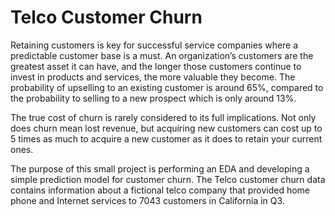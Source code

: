 # Telco Customer Churn
Retaining customers is key for successful service companies where a predictable customer base is a must. An organization’s customers are the greatest asset it can have, and the longer those customers continue to invest in products and services, the more valuable they become. The probability of upselling to an existing customer is around 65%, compared to the probability to selling to a new prospect which is only around 13%. 

The true cost of churn is rarely considered to its full implications. Not only does churn mean lost revenue, but acquiring new customers can cost up to 5 times as much to acquire a new customer as it does to retain your current ones.

The purpose of this small project is performing an EDA and developing a simple prediction model for customer churn. The Telco customer churn data contains information about a fictional telco company that provided home phone and Internet services to 7043 customers in California in Q3.





